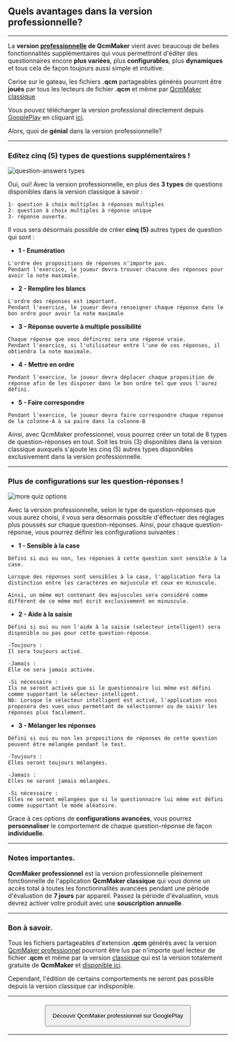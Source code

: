 ## Quels avantages dans la version professionnelle?

---

La **version [professionnelle][GooglePlay] de QcmMaker** vient avec beaucoup de belles fonctionnalités supplémentaires qui vous permettront d'éditer des questionnaires encore **plus variées**, plus **configurables**, plus **dynamiques** et tous cela de façon toujours aussi simple et intuitive.  

Cerise sur le gateau, les fichiers **.qcm** partageables générés pourront être **joués** par tous les lecteurs de fichier **.qcm** et même par [QcmMaker classique][GooglePlay_classic]  

Vous  pouvez télécharger la version professional directement depuis [GooplePlay][GooglePlay] en cliquant [ici][GooglePlay].  

Alors, quoi de **génial** dans la version professionnelle?  

---
### Editez cinq (5) types de questions supplémentaires !  

![question-answers types][picture1]  

Oui, oui! Avec la version professionnelle, en plus des **3 types** de questions disponibles dans la version classique à savoir :
```
1- question à choix multiples à réponses multiples
2- question à choix multiples à réponse unique
3- réponse ouverte.
```

Il vous sera désormais possible de créer **cinq (5)** autres types de question qui sont :

* **1 - Enumération**  

```
L'ordre des propositions de réponses n'importe pas.
Pendant l'exercice, le joueur devra trouver chacune des réponses pour avoir la note maximale.
```

* **2 - Remplire les blancs**  

```
L'ordre des réponses est important.
Pendant l'exercice, le joueur devra renseigner chaque réponse dans le bon ordre pour avoir la note maximale
```

* **3 - Réponse ouverte à multiple possibilité**  

```
Chaque réponse que vous définirez sera une réponse vraie.
Pendant l'exercice, si l'utilisateur entre l'une de ces réponses, il obtiendra la note maximale.
```

* **4 - Mettre en ordre**  

```
Pendant l'exercice, le joueur devra déplacer chaque proposition de réponse afin de les disposer dans le bon ordre tel que vous l'aurez défini.
```

* **5 - Faire correspondre**  

```
Pendant l'exercice, le joueur devra faire correspondre chaque réponse de la colonne-A à sa paire dans la colonne-B
```

Ainsi, avec QcmMaker professionnel, vous pourrez créer un total de 8 types de question-réponses en tout. Soit les trois (3) disponibles dans la version classique auxquels s'ajoute les cinq (5) autres types disponibles exclusivement dans la version professionnelle.

---

### Plus de configurations sur les question-réponses !
![more quiz options][picture2]  

Avec la version professionnelle, selon le type de question-réponses que vous aurez choisi, il vous sera désormais possible d'éffectuer des réglages plus poussés sur chaque question-réponses.
Ainsi, pour chaque question-réponse, vous pourrez définir les configurations suivantes :

* **1 - Sensible à la case**  

```
Défini si oui ou non, les réponses à cette question sont sensible à la case.

Lorsque des réponses sont sensibles à la case, l'application fera la distinction entre les caractères en majuscule et ceux en minuscule.

Ainsi, un même mot contenant des majuscules sera considéré comme différent de ce même mot écrit exclusivement en minuscule.
```

* **2 - Aide à la saisie**  

```
Défini si oui ou non l'aide à la saisie (selecteur intelligent) sera disponible ou pas pour cette question-réponse.

-Toujours :
Il sera toujours activé.

-Jamais :
Elle ne sera jamais activée.

-Si nécessaire :
Ils ne seront activés que si le questionnaire lui même est défini comme supportant le sélecteur-intelligent.
Nb: Lorsque le sélecteur intélligent est activé, l'application vous proposera des vues vous permettant de sélectionner ou de saisir les réponses plus facilement.
```

* **3 - Mélanger les réponses**  

```
Défini si oui ou non les propositions de réponses de cette question peuvent être mélangée pendant le test.

-Toujours :
Elles seront toujours mélangées.

-Jamais :
Elles ne seront jamais mélangées.

-Si nécessaire :
Elles ne seront mélangées que si le questionnaire lui même est défini comme supportant le mode aléatoire.
```
Grace à ces options de **configurations avancées**, vous pourrez **personnaliser** le comportement de chaque question-réponse de façon **individuelle**.

---
### Notes importantes.

**QcmMaker professionnel** est la version professionnelle pleinement fonctionnelle de l'application **QcmMaker classique** qui vous donne un accès total à toutes les fonctionnalités avancées pendant une période d'évaluation de **7 jours** par appareil.  Passez la période d'évaluation, vous devrez activer votre produit avec une **souscription annuelle**.  

---
### Bon à savoir.

Tous les fichiers partageables d'extension **.qcm** générés avec la version [QcmMaker professionnel][GooglePlay]  pourront être lus par n'importe quel lecteur de fichier **.qcm** et même par la version [classique][GooglePlay_classic] qui est la version totalement gratuite de **QcmMaker** et [disponible ici][GooglePlay_classic].  

Cependant, l'édition de certains comportements ne seront pas possible depuis la version classique car indisponible.

---

#### <div style="text-align:center"><a href="https://play.google.com/store/apps/details?id=com.qmaker.qcm.maker&utm_source=md_about_pro_app"><button style="padding:15px">Découvir QcmMaker professionnel sur GooglePlay</button></a></div>

---

[pro_icon]: https://qcmmaker.qmakertech.com/documentations/advantages-qcmmaker-pro/resources/qcm_icon_pro.png
[picture1]: https://qcmmaker.qmakertech.com/documentations/advantages-qcmmaker-pro/resources/picture1-fr.png
[picture2]: https://qcmmaker.qmakertech.com/documentations/advantages-qcmmaker-pro/resources/picture2-fr.png
[picture3]: https://qcmmaker.qmakertech.com/documentations/advantages-qcmmaker-pro/resources/picture3.png
[picture4]: https://qcmmaker.qmakertech.com/documentations/advantages-qcmmaker-pro/resources/picture4.png
[call_to_action]: qcmmaker://activities/MySpaceActivity
[challenge_mode_details]: https://github.com/Q-maker/document-qmaker-specifications/blob/master/FAQ/apps/Android/fr/challenge_mode.md
[GooglePlay_classic]: https://play.google.com/store/apps/details?id=com.devup.qcm.maker&utm_source=md_about_pro_app
[GooglePlay]: https://play.google.com/store/apps/details?id=com.qmaker.qcm.maker&utm_source=md_about_pro_app
